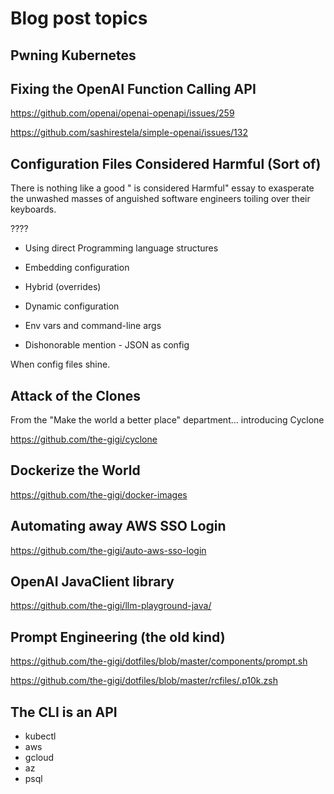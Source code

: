 # Blog post topics


## Pwning Kubernetes

## Fixing the OpenAI Function Calling API

https://github.com/openai/openai-openapi/issues/259

https://github.com/sashirestela/simple-openai/issues/132

## Configuration Files Considered Harmful (Sort of)

There is nothing like a good "<Blank> is considered Harmful" essay to exasperate the unwashed masses of anguished
software engineers toiling over their keyboards.

????

- Using direct Programming language structures 
- Embedding configuration
- Hybrid (overrides)
- Dynamic configuration
- Env vars and command-line args

- Dishonorable mention - JSON as config

When config files shine.

## Attack of the Clones

From the "Make the world a better place" department... introducing Cyclone

https://github.com/the-gigi/cyclone

## Dockerize the World

https://github.com/the-gigi/docker-images


## Automating away AWS SSO Login

https://github.com/the-gigi/auto-aws-sso-login

## OpenAI JavaClient library

https://github.com/the-gigi/llm-playground-java/

## Prompt Engineering (the old kind)

https://github.com/the-gigi/dotfiles/blob/master/components/prompt.sh

https://github.com/the-gigi/dotfiles/blob/master/rcfiles/.p10k.zsh

## The CLI is an API

- kubectl
- aws
- gcloud
- az
- psql
